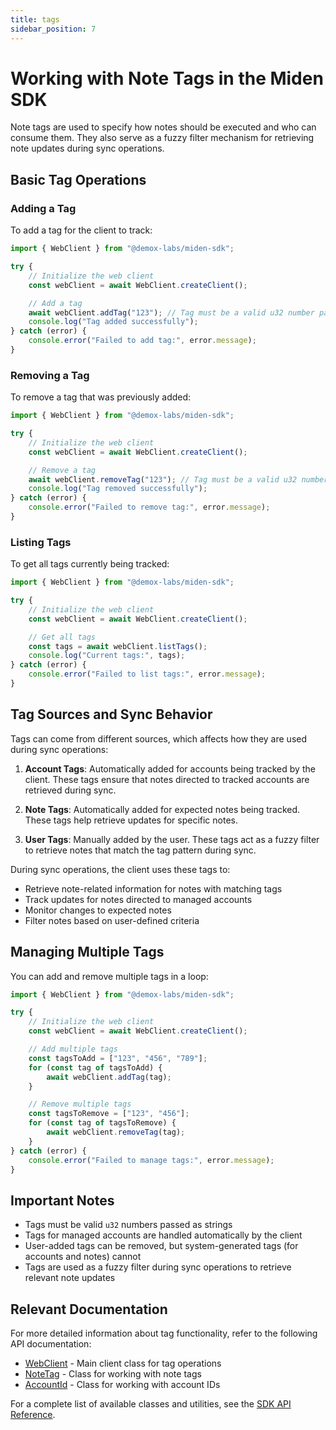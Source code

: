 ```yaml
---
title: tags
sidebar_position: 7
---
```


# Working with Note Tags in the Miden SDK

Note tags are used to specify how notes should be executed and who can consume them. They also serve as a fuzzy filter mechanism for retrieving note updates during sync operations.

## Basic Tag Operations

### Adding a Tag

To add a tag for the client to track:

```typescript
import { WebClient } from "@demox-labs/miden-sdk";

try {
    // Initialize the web client
    const webClient = await WebClient.createClient();

    // Add a tag
    await webClient.addTag("123"); // Tag must be a valid u32 number passed as a string
    console.log("Tag added successfully");
} catch (error) {
    console.error("Failed to add tag:", error.message);
}
```

### Removing a Tag

To remove a tag that was previously added:

```typescript
import { WebClient } from "@demox-labs/miden-sdk";

try {
    // Initialize the web client
    const webClient = await WebClient.createClient();

    // Remove a tag
    await webClient.removeTag("123"); // Tag must be a valid u32 number passed as a string
    console.log("Tag removed successfully");
} catch (error) {
    console.error("Failed to remove tag:", error.message);
}
```

### Listing Tags

To get all tags currently being tracked:

```typescript
import { WebClient } from "@demox-labs/miden-sdk";

try {
    // Initialize the web client
    const webClient = await WebClient.createClient();

    // Get all tags
    const tags = await webClient.listTags();
    console.log("Current tags:", tags);
} catch (error) {
    console.error("Failed to list tags:", error.message);
}
```

## Tag Sources and Sync Behavior

Tags can come from different sources, which affects how they are used during sync operations:

1. **Account Tags**: Automatically added for accounts being tracked by the client. These tags ensure that notes directed to tracked accounts are retrieved during sync.

2. **Note Tags**: Automatically added for expected notes being tracked. These tags help retrieve updates for specific notes.

3. **User Tags**: Manually added by the user. These tags act as a fuzzy filter to retrieve notes that match the tag pattern during sync.

During sync operations, the client uses these tags to:
- Retrieve note-related information for notes with matching tags
- Track updates for notes directed to managed accounts
- Monitor changes to expected notes
- Filter notes based on user-defined criteria

## Managing Multiple Tags

You can add and remove multiple tags in a loop:

```typescript
import { WebClient } from "@demox-labs/miden-sdk";

try {
    // Initialize the web client
    const webClient = await WebClient.createClient();

    // Add multiple tags
    const tagsToAdd = ["123", "456", "789"];
    for (const tag of tagsToAdd) {
        await webClient.addTag(tag);
    }

    // Remove multiple tags
    const tagsToRemove = ["123", "456"];
    for (const tag of tagsToRemove) {
        await webClient.removeTag(tag);
    }
} catch (error) {
    console.error("Failed to manage tags:", error.message);
}
```

## Important Notes

- Tags must be valid `u32` numbers passed as strings
- Tags for managed accounts are handled automatically by the client
- User-added tags can be removed, but system-generated tags (for accounts and notes) cannot
- Tags are used as a fuzzy filter during sync operations to retrieve relevant note updates

## Relevant Documentation

For more detailed information about tag functionality, refer to the following API documentation:

- [WebClient](../api/classes/WebClient) - Main client class for tag operations
- [NoteTag](../api/classes/NoteTag) - Class for working with note tags
- [AccountId](../api/classes/AccountId) - Class for working with account IDs

For a complete list of available classes and utilities, see the [SDK API Reference](../api/index). 